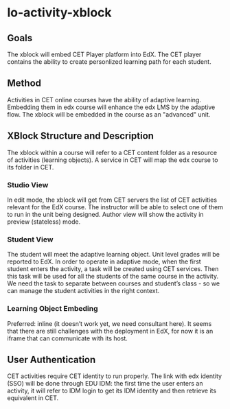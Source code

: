# lo-activity-xblock
## Goals
The xblock will embed CET Player platform into EdX. The CET player contains the ability to
create personlized learning path for each student.
## Method
Activities in CET online courses have the ability of adaptive learning. Embedding them in edx
course will enhance the edx LMS by the adaptive flow. The xblock will be embedded in the
course as an "advanced" unit.
## XBlock Structure and Description
The xblock within a course will refer to a CET content folder as a resource of activities
(learning objects). A service in CET will map the edx course to its folder in CET.
### Studio View
In edit mode, the xblock will get from CET servers the list of CET activities relevant for the
EdX course. The instructor will be able to select one of them to run in the unit being
designed. Author view will show the activity in preview (stateless) mode.
### Student View
The student will meet the adaptive learning object. Unit level grades will be reported to EdX.
In order to operate in adaptive mode, when the first student enters the activity, a task will be
created using CET services. Then this task will be used for all the students of the same
course in the activity.
We need the task to separate between courses and student’s class - so we can manage the
student activities in the right context.
### Learning Object Embeding
Preferred: inline (it doesn’t work yet, we need consultant here). It seems that there are still
challenges with the deployment in EdX, for now it is an iframe that can communicate with its
host.
## User Authentication
CET activities require CET identity to run properly. The link with edx identity (SSO) will be
done through EDU IDM: the first time the user enters an activity, it will refer to IDM login to
get its IDM identity and then retrieve its equivalent in CET.
